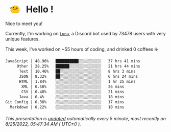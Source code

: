 <h1>   <img src="./spoinky.gif" style="vertical-align:middle;" width="30px">   Hello ! </h1>

Nice to meet you!

Currently, I'm working on <a href='https://github.com/Asgarrrr/Luna'>`Luna`</a>, a Discord bot used by 73478 users with very unique features.

This week, I've worked on ~55 hours of coding, and drinked 0 coffees ☕

```
JavaScript │ 48.96%   ██████████░░░░░░░░░░   37 hrs 41 mins
     Other │ 28.25%   ██████░░░░░░░░░░░░░░   21 hrs 44 mins
      Text │ 10.46%   ██░░░░░░░░░░░░░░░░░░   8 hrs 3 mins
      JSON │ 8.32%    ██░░░░░░░░░░░░░░░░░░   6 hrs 24 mins
      HTML │ 1.84%    ░░░░░░░░░░░░░░░░░░░░   1 hr 25 mins
       XML │ 0.58%    ░░░░░░░░░░░░░░░░░░░░   26 mins
       CSV │ 0.48%    ░░░░░░░░░░░░░░░░░░░░   21 mins
      Java │ 0.4%     ░░░░░░░░░░░░░░░░░░░░   18 mins
Git Config │ 0.38%    ░░░░░░░░░░░░░░░░░░░░   17 mins
  Markdown │ 0.22%    ░░░░░░░░░░░░░░░░░░░░   10 mins
```

###### This presentation is [updated](https://github.com/Asgarrrr) automatically every 5 minute, most recently on 8/25/2022, 05:47:34 AM ( UTC±0 ).